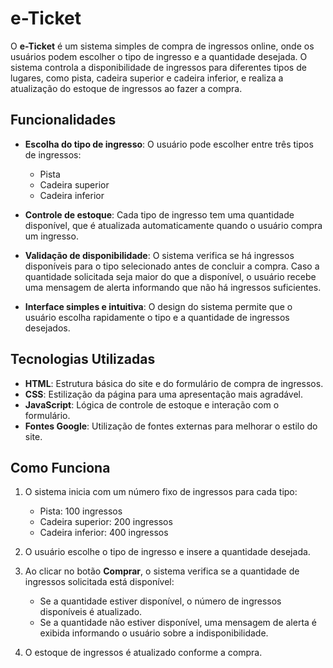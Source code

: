 # e-Ticket

O **e-Ticket** é um sistema simples de compra de ingressos online, onde os usuários podem escolher o tipo de ingresso e a quantidade desejada. O sistema controla a disponibilidade de ingressos para diferentes tipos de lugares, como pista, cadeira superior e cadeira inferior, e realiza a atualização do estoque de ingressos ao fazer a compra.

## Funcionalidades

- **Escolha do tipo de ingresso**: O usuário pode escolher entre três tipos de ingressos:
  - Pista
  - Cadeira superior
  - Cadeira inferior

- **Controle de estoque**: Cada tipo de ingresso tem uma quantidade disponível, que é atualizada automaticamente quando o usuário compra um ingresso.

- **Validação de disponibilidade**: O sistema verifica se há ingressos disponíveis para o tipo selecionado antes de concluir a compra. Caso a quantidade solicitada seja maior do que a disponível, o usuário recebe uma mensagem de alerta informando que não há ingressos suficientes.

- **Interface simples e intuitiva**: O design do sistema permite que o usuário escolha rapidamente o tipo e a quantidade de ingressos desejados.

## Tecnologias Utilizadas

- **HTML**: Estrutura básica do site e do formulário de compra de ingressos.
- **CSS**: Estilização da página para uma apresentação mais agradável.
- **JavaScript**: Lógica de controle de estoque e interação com o formulário.
- **Fontes Google**: Utilização de fontes externas para melhorar o estilo do site.

## Como Funciona

1. O sistema inicia com um número fixo de ingressos para cada tipo:
   - Pista: 100 ingressos
   - Cadeira superior: 200 ingressos
   - Cadeira inferior: 400 ingressos

2. O usuário escolhe o tipo de ingresso e insere a quantidade desejada.

3. Ao clicar no botão **Comprar**, o sistema verifica se a quantidade de ingressos solicitada está disponível:
   - Se a quantidade estiver disponível, o número de ingressos disponíveis é atualizado.
   - Se a quantidade não estiver disponível, uma mensagem de alerta é exibida informando o usuário sobre a indisponibilidade.

4. O estoque de ingressos é atualizado conforme a compra.


